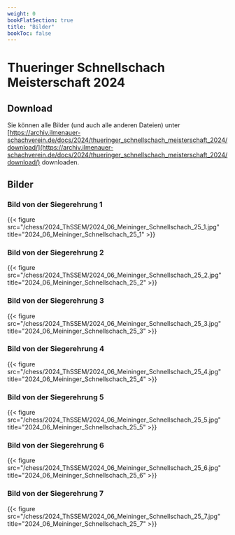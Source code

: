 ```yaml
---
weight: 0
bookFlatSection: true
title: "Bilder"
bookToc: false
---
```



# Thueringer Schnellschach Meisterschaft 2024


## Download

Sie können alle Bilder (und auch alle anderen Dateien) unter [https://archiv.ilmenauer-schachverein.de/docs/2024/thueringer_schnellschach_meisterschaft_2024/download/](https://archiv.ilmenauer-schachverein.de/docs/2024/thueringer_schnellschach_meisterschaft_2024/download/) downloaden.



## Bilder


### Bild von der Siegerehrung 1
{{< figure src="/chess/2024_ThSSEM/2024_06_Meininger_Schnellschach_25_1.jpg" title="2024_06_Meininger_Schnellschach_25_1" >}}

### Bild von der Siegerehrung 2
{{< figure src="/chess/2024_ThSSEM/2024_06_Meininger_Schnellschach_25_2.jpg" title="2024_06_Meininger_Schnellschach_25_2" >}}


### Bild von der Siegerehrung 3
{{< figure src="/chess/2024_ThSSEM/2024_06_Meininger_Schnellschach_25_3.jpg" title="2024_06_Meininger_Schnellschach_25_3" >}}


### Bild von der Siegerehrung 4
{{< figure src="/chess/2024_ThSSEM/2024_06_Meininger_Schnellschach_25_4.jpg" title="2024_06_Meininger_Schnellschach_25_4" >}}


### Bild von der Siegerehrung 5
{{< figure src="/chess/2024_ThSSEM/2024_06_Meininger_Schnellschach_25_5.jpg" title="2024_06_Meininger_Schnellschach_25_5" >}}


### Bild von der Siegerehrung 6
{{< figure src="/chess/2024_ThSSEM/2024_06_Meininger_Schnellschach_25_6.jpg" title="2024_06_Meininger_Schnellschach_25_6" >}}


### Bild von der Siegerehrung 7
{{< figure src="/chess/2024_ThSSEM/2024_06_Meininger_Schnellschach_25_7.jpg" title="2024_06_Meininger_Schnellschach_25_7" >}}

